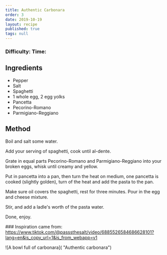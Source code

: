 ```yaml
---
title: Authentic Carbonara
order: 3
date: 2019-10-19
layout: recipe
published: true
tags: null
---
```

### Difficulty:  **Time:**

## Ingredients

* Pepper
* Salt
* Spaghetti
* 1 whole egg, 2 egg yolks
* Pancetta
* Pecorino-Romano
* Parmigiano-Reggiano

## Method

Boil and salt some water.

Add your serving of spaghetti, cook until al-dente.

Grate in equal parts Pecorino-Romano and Parmigiano-Reggiano into your broken eggs, whisk until creamy and yellow.

Put in pancetta into a pan, then turn the heat on medium, one pancetta is cooked (slightly golden), turn of the heat and add the pasta to the pan.

Make sure oil covers the spaghetti, rest for three minutes. Pour in the egg and cheese mixture.

Stir, and add a ladle's worth of the pasta water.

Done, enjoy.

\### Inspiration came from: https://www.tiktok.com/@passsthesalt/video/6885526584686628101?lang=en&is_copy_url=1&is_from_webapp=v1

![A bowl full of carbonara]( "Authentic carbonara")